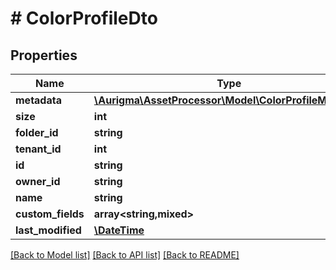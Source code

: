 # # ColorProfileDto

## Properties

Name | Type | Description | Notes
------------ | ------------- | ------------- | -------------
**metadata** | [**\Aurigma\AssetProcessor\Model\ColorProfileMetadata**](ColorProfileMetadata.md) |  | [optional]
**size** | **int** |  | [optional]
**folder_id** | **string** |  | [optional]
**tenant_id** | **int** |  | [optional]
**id** | **string** |  | [optional]
**owner_id** | **string** |  | [optional]
**name** | **string** |  | [optional]
**custom_fields** | **array<string,mixed>** |  | [optional]
**last_modified** | [**\DateTime**](\DateTime.md) |  | [optional]

[[Back to Model list]](../../README.md#models) [[Back to API list]](../../README.md#endpoints) [[Back to README]](../../README.md)
